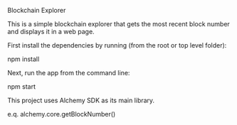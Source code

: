 Blockchain Explorer

This is a simple blockchain explorer that gets the most recent block
number and displays it in a web page.

First install the dependencies by running (from the root or top level folder):

npm install

Next, run the app from the command line:

npm start

This project uses Alchemy SDK as its main library.

e.q. alchemy.core.getBlockNumber()
